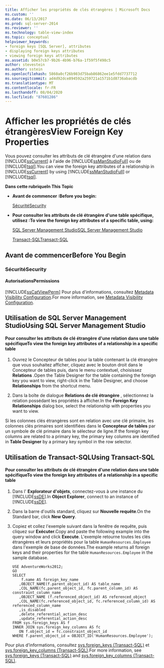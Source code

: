 ```yaml
---
title: Afficher les propriétés de clés étrangères | Microsoft Docs
ms.custom: ''
ms.date: 06/13/2017
ms.prod: sql-server-2014
ms.reviewer: ''
ms.technology: table-view-index
ms.topic: conceptual
helpviewer_keywords:
- foreign keys [SQL Server], attributes
- displaying foreign keys attributes
- viewing foreign keys attributes
ms.assetid: b0e57cb7-9b26-4b96-b76a-1f59f5f498c5
author: stevestein
ms.author: sstein
ms.openlocfilehash: 5860a0cf26b983d75bab86862ee1e5fdd7737712
ms.sourcegitcommit: ad4d92dce894592a259721a1571b1d8736abacdb
ms.translationtype: MT
ms.contentlocale: fr-FR
ms.lasthandoff: 08/04/2020
ms.locfileid: "87601286"
---
```

# <a name="view-foreign-key-properties"></a><span data-ttu-id="0a13d-102">Afficher les propriétés de clés étrangères</span><span class="sxs-lookup"><span data-stu-id="0a13d-102">View Foreign Key Properties</span></span>
  <span data-ttu-id="0a13d-103">Vous pouvez consulter les attributs de clé étrangère d'une relation dans [!INCLUDE[ssCurrent](../../includes/sscurrent-md.md)] à l'aide de [!INCLUDE[ssManStudioFull](../../includes/ssmanstudiofull-md.md)] ou de [!INCLUDE[tsql](../../includes/tsql-md.md)].</span><span class="sxs-lookup"><span data-stu-id="0a13d-103">You can view the foreign key attributes of a relationship in [!INCLUDE[ssCurrent](../../includes/sscurrent-md.md)] by using [!INCLUDE[ssManStudioFull](../../includes/ssmanstudiofull-md.md)] or [!INCLUDE[tsql](../../includes/tsql-md.md)].</span></span>  
  
 <span data-ttu-id="0a13d-104">**Dans cette rubrique**</span><span class="sxs-lookup"><span data-stu-id="0a13d-104">**In This Topic**</span></span>  
  
-   <span data-ttu-id="0a13d-105">**Avant de commencer :**</span><span class="sxs-lookup"><span data-stu-id="0a13d-105">**Before you begin:**</span></span>  
  
     [<span data-ttu-id="0a13d-106">Sécurité</span><span class="sxs-lookup"><span data-stu-id="0a13d-106">Security</span></span>](#Security)  
  
-   <span data-ttu-id="0a13d-107">**Pour consulter les attributs de clé étrangère d'une table spécifique, utilisez :**</span><span class="sxs-lookup"><span data-stu-id="0a13d-107">**To view the foreign key attributes of a specific table, using:**</span></span>  
  
     [<span data-ttu-id="0a13d-108">SQL Server Management Studio</span><span class="sxs-lookup"><span data-stu-id="0a13d-108">SQL Server Management Studio</span></span>](#SSMSProcedure)  
  
     [<span data-ttu-id="0a13d-109">Transact-SQL</span><span class="sxs-lookup"><span data-stu-id="0a13d-109">Transact-SQL</span></span>](#TsqlProcedure)  
  
##  <a name="before-you-begin"></a><a name="BeforeYouBegin"></a> <span data-ttu-id="0a13d-110">Avant de commencer</span><span class="sxs-lookup"><span data-stu-id="0a13d-110">Before You Begin</span></span>  
  
###  <a name="security"></a><a name="Security"></a> <span data-ttu-id="0a13d-111">Sécurité</span><span class="sxs-lookup"><span data-stu-id="0a13d-111">Security</span></span>  
  
####  <a name="permissions"></a><a name="Permissions"></a> <span data-ttu-id="0a13d-112">Autorisations</span><span class="sxs-lookup"><span data-stu-id="0a13d-112">Permissions</span></span>  
 [!INCLUDE[ssCatViewPerm](../../includes/sscatviewperm-md.md)] <span data-ttu-id="0a13d-113">Pour plus d'informations, consultez [Metadata Visibility Configuration](../security/metadata-visibility-configuration.md).</span><span class="sxs-lookup"><span data-stu-id="0a13d-113">For more information, see [Metadata Visibility Configuration](../security/metadata-visibility-configuration.md).</span></span>  
  
##  <a name="using-sql-server-management-studio"></a><a name="SSMSProcedure"></a> <span data-ttu-id="0a13d-114">Utilisation de SQL Server Management Studio</span><span class="sxs-lookup"><span data-stu-id="0a13d-114">Using SQL Server Management Studio</span></span>  
  
#### <a name="to-view-the-foreign-key-attributes-of-a-relationship-in-a-specific-table"></a><span data-ttu-id="0a13d-115">Pour consulter les attributs de clé étrangère d'une relation dans une table spécifique</span><span class="sxs-lookup"><span data-stu-id="0a13d-115">To view the foreign key attributes of a relationship in a specific table</span></span>  
  
1.  <span data-ttu-id="0a13d-116">Ouvrez le Concepteur de tables pour la table contenant la clé étrangère que vous souhaitez afficher, cliquez avec le bouton droit dans le Concepteur de tables puis, dans le menu contextuel, choisissez **Relations** .</span><span class="sxs-lookup"><span data-stu-id="0a13d-116">Open the Table Designer for the table containing the foreign key you want to view, right-click in the Table Designer, and choose **Relationships** from the shortcut menu.</span></span>  
  
2.  <span data-ttu-id="0a13d-117">Dans la boîte de dialogue **Relations de clé étrangère** , sélectionnez la relation possédant les propriétés à afficher.</span><span class="sxs-lookup"><span data-stu-id="0a13d-117">In the **Foreign Key Relationships** dialog box, select the relationship with properties you want to view.</span></span>  
  
 <span data-ttu-id="0a13d-118">Si les colonnes clés étrangères sont en relation avec une clé primaire, les colonnes clés primaires sont identifiées dans le **Concepteur de tables** par un symbole de clé primaire dans le sélecteur de ligne.</span><span class="sxs-lookup"><span data-stu-id="0a13d-118">If the foreign key columns are related to a primary key, the primary key columns are identified in **Table Designer** by a primary key symbol in the row selector.</span></span>  
  
##  <a name="using-transact-sql"></a><a name="TsqlProcedure"></a> <span data-ttu-id="0a13d-119">Utilisation de Transact-SQL</span><span class="sxs-lookup"><span data-stu-id="0a13d-119">Using Transact-SQL</span></span>  
  
#### <a name="to-view-the-foreign-key-attributes-of-a-relationship-in-a-specific-table"></a><span data-ttu-id="0a13d-120">Pour consulter les attributs de clé étrangère d'une relation dans une table spécifique</span><span class="sxs-lookup"><span data-stu-id="0a13d-120">To view the foreign key attributes of a relationship in a specific table</span></span>  
  
1.  <span data-ttu-id="0a13d-121">Dans l' **Explorateur d'objets**, connectez-vous à une instance du [!INCLUDE[ssDE](../../includes/ssde-md.md)].</span><span class="sxs-lookup"><span data-stu-id="0a13d-121">In **Object Explorer**, connect to an instance of [!INCLUDE[ssDE](../../includes/ssde-md.md)].</span></span>  
  
2.  <span data-ttu-id="0a13d-122">Dans la barre d'outils standard, cliquez sur **Nouvelle requête**.</span><span class="sxs-lookup"><span data-stu-id="0a13d-122">On the Standard bar, click **New Query**.</span></span>  
  
3.  <span data-ttu-id="0a13d-123">Copiez et collez l'exemple suivant dans la fenêtre de requête, puis cliquez sur **Exécuter**.</span><span class="sxs-lookup"><span data-stu-id="0a13d-123">Copy and paste the following example into the query window and click **Execute**.</span></span> <span data-ttu-id="0a13d-124">L'exemple retourne toutes les clés étrangères et leurs propriétés pour la table `HumanResources.Employee` dans l'exemple de base de données.</span><span class="sxs-lookup"><span data-stu-id="0a13d-124">The example returns all foreign keys and their properties for the table `HumanResources.Employee` in the sample database.</span></span>  
  
    ```  
    USE AdventureWorks2012;  
    GO  
    SELECT   
        f.name AS foreign_key_name  
       ,OBJECT_NAME(f.parent_object_id) AS table_name  
       ,COL_NAME(fc.parent_object_id, fc.parent_column_id) AS constraint_column_name  
       ,OBJECT_NAME (f.referenced_object_id) AS referenced_object  
       ,COL_NAME(fc.referenced_object_id, fc.referenced_column_id) AS referenced_column_name  
       ,is_disabled  
       ,delete_referential_action_desc  
       ,update_referential_action_desc  
    FROM sys.foreign_keys AS f  
    INNER JOIN sys.foreign_key_columns AS fc   
       ON f.object_id = fc.constraint_object_id   
    WHERE f.parent_object_id = OBJECT_ID('HumanResources.Employee');  
    ```  
  
 <span data-ttu-id="0a13d-125">Pour plus d’informations, consultez [sys.foreign_keys &#40;Transact-SQL&#41;](/sql/relational-databases/system-catalog-views/sys-foreign-keys-transact-sql) et [sys.foreign_key_columns &#40;Transact-SQL&#41;](/sql/relational-databases/system-catalog-views/sys-foreign-key-columns-transact-sql).</span><span class="sxs-lookup"><span data-stu-id="0a13d-125">For more information, see [sys.foreign_keys &#40;Transact-SQL&#41;](/sql/relational-databases/system-catalog-views/sys-foreign-keys-transact-sql) and [sys.foreign_key_columns &#40;Transact-SQL&#41;](/sql/relational-databases/system-catalog-views/sys-foreign-key-columns-transact-sql).</span></span>  
  
###  <a name="TsqlExample"></a>  
